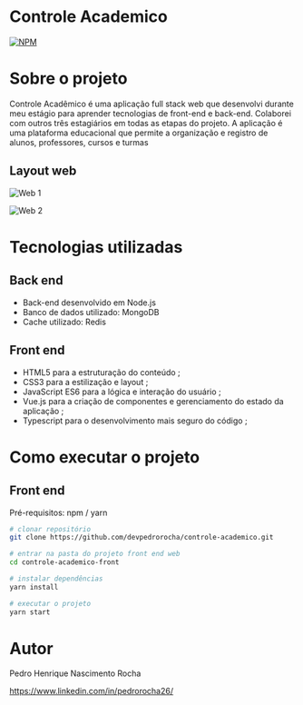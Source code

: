 # Controle Academico
[![NPM](https://img.shields.io/npm/l/react)](https://github.com/devpedrorocha/controle-academico/blob/main/LICENCE) 

# Sobre o projeto


Controle Acadêmico é uma aplicação full stack web que desenvolvi durante meu estágio para aprender tecnologias de front-end e back-end. Colaborei com outros três estagiários em todas as etapas do projeto. A aplicação é uma plataforma educacional que permite a organização e registro de alunos, professores, cursos e turmas

## Layout web
![Web 1]()

![Web 2]()


# Tecnologias utilizadas
## Back end
- Back-end desenvolvido em Node.js
- Banco de dados utilizado: MongoDB
- Cache utilizado: Redis

## Front end
- HTML5 para a estruturação do conteúdo ;
- CSS3 para a estilização e layout ; 
- JavaScript ES6 para a lógica e interação do usuário ; 
- Vue.js para a criação de componentes e gerenciamento do estado da aplicação ;
- Typescript para o desenvolvimento mais seguro do código ; 

# Como executar o projeto

## Front end 
Pré-requisitos: npm / yarn

```bash
# clonar repositório
git clone https://github.com/devpedrorocha/controle-academico.git

# entrar na pasta do projeto front end web
cd controle-academico-front

# instalar dependências
yarn install

# executar o projeto
yarn start
```

# Autor

Pedro Henrique Nascimento Rocha 

https://www.linkedin.com/in/pedrorocha26/

